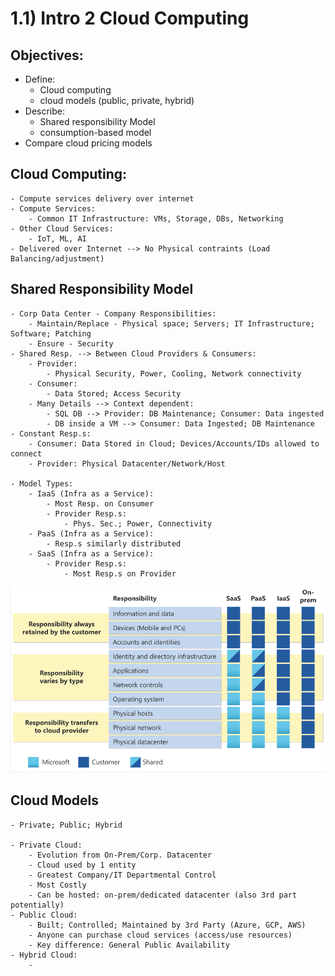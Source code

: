 # 1.1) Intro 2 Cloud Computing

## Objectives:
  - Define: 
    - Cloud computing
    - cloud models (public, private, hybrid)
  - Describe:
    - Shared responsibility Model
    - consumption-based model
  - Compare cloud pricing models

## Cloud Computing:
    - Compute services delivery over internet
    - Compute Services:
        - Common IT Infrastructure: VMs, Storage, DBs, Networking
    - Other Cloud Services:
        - IoT, ML, AI
    - Delivered over Internet --> No Physical contraints (Load Balancing/adjustment)

## Shared Responsibility Model
    - Corp Data Center - Company Responsibilities:
        - Maintain/Replace - Physical space; Servers; IT Infrastructure; Software; Patching
        - Ensure - Security
    - Shared Resp. --> Between Cloud Providers & Consumers:
        - Provider: 
            - Physical Security, Power, Cooling, Network connectivity
        - Consumer:
            - Data Stored; Access Security
        - Many Details --> Context dependent:
            - SQL DB --> Provider: DB Maintenance; Consumer: Data ingested
            - DB inside a VM --> Consumer: Data Ingested; DB Maintenance 
    - Constant Resp.s:
        - Consumer: Data Stored in Cloud; Devices/Accounts/IDs allowed to connect
        - Provider: Physical Datacenter/Network/Host

    - Model Types:
        - IaaS (Infra as a Service):
            - Most Resp. on Consumer
            - Provider Resp.s:
                - Phys. Sec.; Power, Connectivity 
        - PaaS (Infra as a Service):
            - Resp.s similarly distributed
        - SaaS (Infra as a Service):
            - Provider Resp.s:
                - Most Resp.s on Provider

![Bla](pics/shared_resp_models.png)

## Cloud Models
    - Private; Public; Hybrid

    - Private Cloud:
        - Evolution from On-Prem/Corp. Datacenter
        - Cloud used by 1 entity
        - Greatest Company/IT Departmental Control
        - Most Costly
        - Can be hosted: on-prem/dedicated datacenter (also 3rd part potentially)
    - Public Cloud:
        - Built; Controlled; Maintained by 3rd Party (Azure, GCP, AWS)
        - Anyone can purchase cloud services (access/use resources)
        - Key difference: General Public Availability
    - Hybrid Cloud:
        - 

